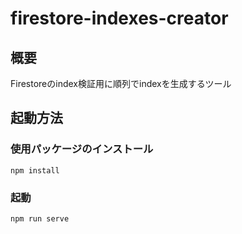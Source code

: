 # firestore-indexes-creator

## 概要
Firestoreのindex検証用に順列でindexを生成するツール

## 起動方法
### 使用パッケージのインストール
```
npm install
```

### 起動
```
npm run serve
```
